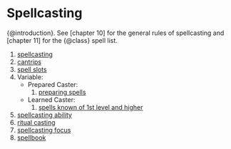 # Spellcasting
{@introduction}.
See [chapter 10] for the general rules of spellcasting and [chapter 11] for the {@class} spell list.

1. [spellcasting]
1. [cantrips]
1. [spell slots]
1. Variable:
	- Prepared Caster:
		1. [preparing spells]
	- Learned Caster:
		1. [spells known of 1st level and higher]
1. [spellcasting ability]
1. [ritual casting]
1. [spellcasting focus]
1. [spellbook]

[cantrips]: ./cantrips.md
[preparing spells]: ./preparing-spells.md
[ritual casting]: ./ritual-casting.md
[spell slots]: ./spell-slots.md
[spellbook]: ./learning-spells-of-1st-level-and-higher.md
[spellcasting]: ./spellcasting.md
[spellcasting ability]: ./spellcasting-ability.md
[spellcasting focus]: ./spellcasting-focus.md
[spells known of 1st level and higher]: ./spells-known-of-1st-level-and-higher.md
